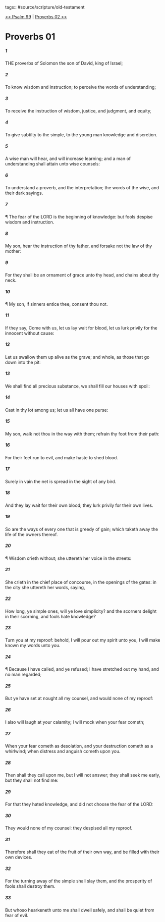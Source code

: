 tags:: #source/scripture/old-testament

[<< Psalm 99](/Old_Testament/19_Psalms/Psalm_99.md) | [Proverbs 02 >>](/Old_Testament/20_Proverbs/Proverbs_02.md)

# Proverbs 01

##### 1

THE proverbs of Solomon the son of David, king of Israel;

##### 2

To know wisdom and instruction; to perceive the words of understanding;

##### 3

To receive the instruction of wisdom, justice, and judgment, and equity;

##### 4

To give subtilty to the simple, to the young man knowledge and discretion.

##### 5

A wise man will hear, and will increase learning; and a man of understanding shall attain unto wise counsels:

##### 6

To understand a proverb, and the interpretation; the words of the wise, and their dark sayings.

##### 7

¶ The fear of the LORD is the beginning of knowledge: but fools despise wisdom and instruction.

##### 8

My son, hear the instruction of thy father, and forsake not the law of thy mother:

##### 9

For they shall be an ornament of grace unto thy head, and chains about thy neck.

##### 10

¶ My son, if sinners entice thee, consent thou not.

##### 11

If they say, Come with us, let us lay wait for blood, let us lurk privily for the innocent without cause:

##### 12

Let us swallow them up alive as the grave; and whole, as those that go down into the pit:

##### 13

We shall find all precious substance, we shall fill our houses with spoil:

##### 14

Cast in thy lot among us; let us all have one purse:

##### 15

My son, walk not thou in the way with them; refrain thy foot from their path:

##### 16

For their feet run to evil, and make haste to shed blood.

##### 17

Surely in vain the net is spread in the sight of any bird.

##### 18

And they lay wait for their own blood; they lurk privily for their own lives.

##### 19

So are the ways of every one that is greedy of gain; which taketh away the life of the owners thereof.

##### 20

¶ Wisdom crieth without; she uttereth her voice in the streets:

##### 21

She crieth in the chief place of concourse, in the openings of the gates: in the city she uttereth her words, saying,

##### 22

How long, ye simple ones, will ye love simplicity? and the scorners delight in their scorning, and fools hate knowledge?

##### 23

Turn you at my reproof: behold, I will pour out my spirit unto you, I will make known my words unto you.

##### 24

¶ Because I have called, and ye refused; I have stretched out my hand, and no man regarded;

##### 25

But ye have set at nought all my counsel, and would none of my reproof:

##### 26

I also will laugh at your calamity; I will mock when your fear cometh;

##### 27

When your fear cometh as desolation, and your destruction cometh as a whirlwind; when distress and anguish cometh upon you.

##### 28

Then shall they call upon me, but I will not answer; they shall seek me early, but they shall not find me:

##### 29

For that they hated knowledge, and did not choose the fear of the LORD:

##### 30

They would none of my counsel: they despised all my reproof.

##### 31

Therefore shall they eat of the fruit of their own way, and be filled with their own devices.

##### 32

For the turning away of the simple shall slay them, and the prosperity of fools shall destroy them.

##### 33

But whoso hearkeneth unto me shall dwell safely, and shall be quiet from fear of evil.
